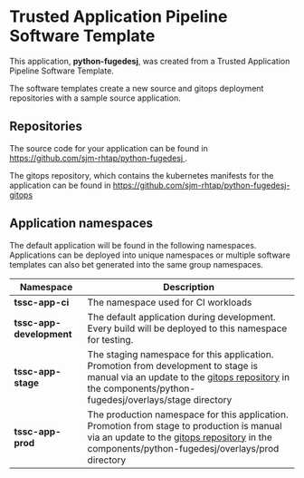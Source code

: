 # Trusted Application Pipeline Software Template

This application, **python-fugedesj**, was created from a Trusted Application Pipeline Software Template.

The software templates create a new source and gitops deployment repositories with a sample source application. 

## Repositories

The source code for your application can be found in [https://github.com/sjm-rhtap/python-fugedesj ](https://github.com/sjm-rhtap/python-fugedesj ).
 
The gitops repository, which contains the kubernetes manifests for the application can be found in 
[https://github.com/sjm-rhtap/python-fugedesj-gitops ](https://github.com/sjm-rhtap/python-fugedesj-gitops ) 

## Application namespaces 

The default application will be found in the following namespaces. Applications can be deployed into unique namespaces or multiple software templates can also bet generated into the same group namespaces.  

|  Namespace   |  Description   |  
| -------- | -------- |
| **tssc-app-ci** | The namespace used for CI workloads |
| **tssc-app-development** | The default application during development. Every build will be deployed to this namespace for testing. |
| **tssc-app-stage** | The staging namespace for this application. Promotion from development to stage is manual via an update to the [gitops repository](https://github.com/sjm-rhtap/python-fugedesj-gitops ) in the components/python-fugedesj/overlays/stage directory |
| **tssc-app-prod** | The production namespace for this application. Promotion from stage to production is manual via an update to the [gitops repository](https://github.com/sjm-rhtap/python-fugedesj-gitops ) in the components/python-fugedesj/overlays/prod directory |